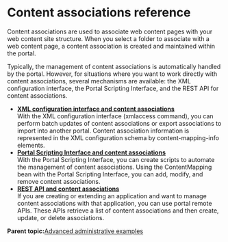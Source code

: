 # Content associations reference 

Content associations are used to associate web content pages with your web content site structure. When you select a folder to associate with a web content page, a content association is created and maintained within the portal.

Typically, the management of content associations is automatically handled by the portal. However, for situations where you want to work directly with content associations, several mechanisms are available: the XML configuration interface, the Portal Scripting Interface, and the REST API for content associations.

-   **[XML configuration interface and content associations](../admin-system/mp_wcm_contentmap_xml.md)**  
With the XML configuration interface \(xmlaccess command\), you can perform batch updates of content associations or export associations to import into another portal. Content association information is represented in the XML configuration schema by content-mapping-info elements.
-   **[Portal Scripting Interface and content associations](../admin-system/mp_wcm_contentmap_pscript.md)**  
With the Portal Scripting Interface, you can create scripts to automate the management of content associations. Using the ContentMapping bean with the Portal Scripting Interface, you can add, modify, and remove content associations.
-   **[REST API and content associations ](../admin-system/mp_wcm_contentmap_restapi.md)**  
If you are creating or extending an application and want to manage content associations with that application, you can use portal remote APIs. These APIs retrieve a list of content associations and then create, update, or delete associations.

**Parent topic:**[Advanced administrative examples ](../wcm/wcm_delivery_advanced.md)


